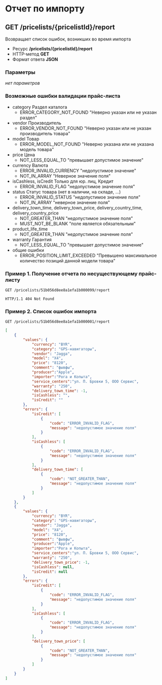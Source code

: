 # Отчет по импорту

## GET /pricelists/{pricelistId}/report

Возвращает список ошибок, возникших во время импорта

- Ресурс **/pricelists/{pricelistId}/report**
- HTTP-метод **GET**
- Формат ответа **JSON**

### Параметры

*нет параметров*

### Возможные ошибки валидации прайс-листа

- category Раздел каталога
    - ERROR_CATEGORY_NOT_FOUND "Неверно указан или не указан раздел"
- vendor Производитель
    - ERROR_VENDOR_NOT_FOUND "Неверно указан или не указан производитель товара"
- model Товар
    - ERROR_MODEL_NOT_FOUND "Неверно указана или не указана модель товара"
- price Цена
    - NOT_LESS_EQUAL_TO "превышает допустимое значение"
- currency Валюта
    - ERROR_INVALID_CURRENCY "недопустимое значение"
    - NOT_IN_ARRAY "Неверное значение поля"
- isCashless, isCredit Только для юр. лиц, Кредит
    - ERROR_INVALID_FLAG "недопустимое значение поля"
- status Статус товара (нет в наличии, на складе, ...)
    - ERROR_INVALID_STATUS "недопустимое значение поля"
    - NOT_IN_ARRAY "неверное значение поля"
- delivery_town_time, delivery_town_price, delivery_country_time, delivery_country_price
    - NOT_GREATER_THAN "недопустимое значение поля"
    - MUST_NOT_BE_BLANK "поле является обязательным"
- product_life_time
    - NOT_GREATER_THAN "недопустимое значение поля"
- warranty Гарантия
    - NOT_LESS_EQUAL_TO "превышает допустимое значение"
- общие ошибки
    - ERROR_POSITION_LIMIT_EXCEEDED "Превышено максимальное количество позиций данной модели товара"

### Пример 1. Получение отчета по несуществующему прайс-листу

```
GET /pricelists/51b056d8ee8a1efa1b000099/report
```

```
HTTP/1.1 404 Not Found
```

### Пример 2. Список ошибок импорта

```
GET /pricelists/51b056d8ee8a1efa1b000001/report
```

```json
[
    {
        "values": {
            "currency": "BYR",
            "category": "GPS-навигаторы",
            "vendor": "Jagga",
            "model": "X4",
            "price": "8120",
            "comment": "фывфы",
            "producer":"Apple",
            "importer":"Рога и Копыта",
            "service_centers":"ул. П. Бровки 5, ООО Сервис",
            "warranty": "250",
            "delivery_town_time": -1,
            "isCashless": "",
            "isCredit": ""
        },
        "errors": {
            "isCredit": [
                {
                    "code": "ERROR_INVALID_FLAG",
                    "message": "недопустимое значение поля"
                }
            ],
            "isCashless": [
                {
                    "code": "ERROR_INVALID_FLAG",
                    "message": "недопустимое значение поля"
                }
            ],
            "delivery_town_time": [
                {
                    "code": "NOT_GREATER_THAN",
                    "message": "недопустимое значение поля"
                }
            ]
        }
    },
    {
        "values": {
            "currency": "BYR",
            "category": "GPS-навигаторы",
            "vendor": "Jagga",
            "model": "X4",
            "price": "8120",
            "comment": "фывфы",
            "producer":"Apple",
            "importer":"Рога и Копыта",
            "service_centers":"ул. П. Бровки 5, ООО Сервис",
            "warranty": "250",
            "delivery_town_price": -1,
            "isCashless": null,
            "isCredit": null
        },
        "errors": {
            "isCredit": [
                {
                    "code": "ERROR_INVALID_FLAG",
                    "message": "недопустимое значение поля"
                }
            ],
            "isCashless": [
                {
                    "code": "ERROR_INVALID_FLAG",
                    "message": "недопустимое значение поля"
                }
            ],
            "delivery_town_price": [
                {
                    "code": "NOT_GREATER_THAN",
                    "message": "недопустимое значение поля"
                }
            ]
        }
    }
]
```

